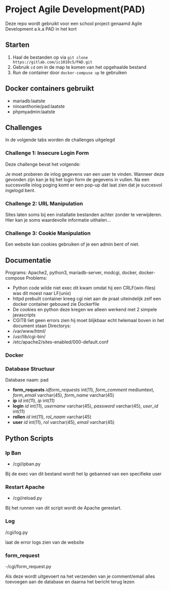 # Project Agile Development(PAD)

Deze repo wordt gebruikt voor een school project genaamd Agile Development a.k.a PAD in het kort

## Starten

1. Haal de bestanden op via `git clone https://gitlab.com/ic1010c5/PAD.git`
2. Gebruik `cd` om in de map te komen van het opgehaalde bestand
3. Run de container door `docker-compuse up` te gebruiken 

## Docker containers gebruikt

- mariadb:laatste
- ninoanthonie/pad:laatste
- phpmyadmin:laatste

## Challenges

In de volgende tabs worden de challenges uitgelegd

### Challenge 1: Insecure Login Form

Deze challenge bevat het volgende:

Je moet proberen de inlog gegevens van een user te vinden. Wanneer deze gevonden zijn kan je bij het login form de gegevens in vullen. Na een succesvolle inlog poging komt er een pop-up dat laat zien dat je succesvol ingelogd bent.

### Challenge 2: URL Manipulation

Sites laten soms bij een installatie bestanden achter zonder te verwijderen. 
Hier kan je soms waardevolle informatie uithalen...

### Challenge 3: Cookie Manipulation

Een website kan cookies gebruiken of je een admin bent of niet.

## Documentatie

Programs: Apache2, python3, mariadb-server, modcgi, docker, docker-compose
Problems: 
- Python code wilde niet exec dit kwam omdat hij een CRLF(win-files) was dit moest naar LF(unix)
- httpd prebuilt container kreeg cgi niet aan de praat uiteindelijk zelf een docker container gebouwd zie Dockerfile
- De cookies en python deze kregen we alleen werkend met 2 simpele javascripts
- CGITB liet geen errors zien hij moet blijkbaar echt helemaal boven in het document staan
Directorys: 
- /var/www/html/
- /usr/lib/cgi-bin/
- /etc/apache2/sites-enabled/000-default.conf

### Docker

### Database Structuur

Database naam: pad

- **form_requests**
   _idform_requests_ int(11),
   _form_comment_ mediumtext,
   _form_email_ varchar(45),
   _form_name_ varchar(45)
- **ip**
    _id_ int(11),
    _ip_ int(11)
- **login**
    _id_ int(11),
    _username_ varchar(45),
    _password_ varchar(45),
    _user_id_ int(11)
- **rollen**
    _id_ int(11),
    _rol_naam_ varchar(45)
- **user**
    _id_ int(11),
    _rol_ varchar(45),
    _email_ varchar(45)

## Python Scripts

### Ip Ban

- /cgi/ipban.py

Bij de exec van dit bestand wordt het Ip gebanned van een specifieke user

### Restart Apache

- /cgi/reload.py

Bij het runnen van dit script wordt de Apache gerestart.

### Log
/cgi/log.py

laat de error logs zien van de website

### form_request
-/cgi/form_request.py

Als deze wordt uitgevoert na het verzenden van je comment/email alles toevoegen aan de database en daarna het bericht terug lezen